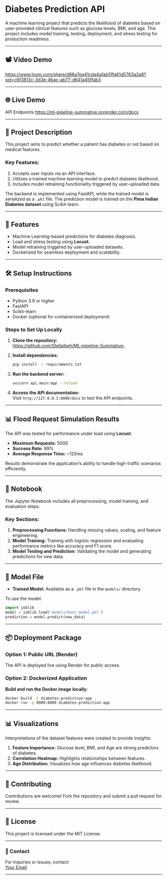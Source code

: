 
# Diabetes Prediction API

A machine learning project that predicts the likelihood of diabetes based on user-provided clinical features such as glucose levels, BMI, and age. This project includes model training, testing, deployment, and stress testing for production readiness.

---

## 📽 Video Demo  
https://www.loom.com/share/d88a7ea41cda4a1ab5ffa61d5763a2a8?sid=c6f3813c-3d3e-4bac-ab77-d641a45ffab3 

---

## 🌐 Live Demo  
 API Endpoints https://ml-pipeline-summative.onrender.com/docs

---

## 📖 Project Description  

This project aims to predict whether a patient has diabetes or not based on medical features.  

### Key Features:  
1. Accepts user inputs via an API interface.  
2. Utilizes a trained machine learning model to predict diabetes likelihood.  
3. Includes model retraining functionality triggered by user-uploaded data.  

The backend is implemented using FastAPI, while the trained model is serialized as a `.pkl` file. The prediction model is trained on the **Pima Indian Diabetes dataset** using Scikit-learn.

---

## 🚀 Features  
- Machine Learning-based predictions for diabetes diagnosis.  
- Load and stress testing using **Locust**.  
- Model retraining triggered by user-uploaded datasets.  
- Dockerized for seamless deployment and scalability.  

---

## 🛠️ Setup Instructions  

### Prerequisites  
- Python 3.9 or higher  
- FastAPI  
- Scikit-learn  
- Docker (optional for containerized deployment)

### Steps to Set Up Locally  
1. **Clone the repository:**  
   https://github.com/StellaIbeh/ML-pipeline-Summative-

2. **Install dependencies:**  
   ```bash
   pip install -r requirements.txt
   ```

3. **Run the backend server:**  
   ```bash
   uvicorn api.main:app --reload
   ```

4. **Access the API documentation:**  
   Visit `http://127.0.0.1:8000/docs` to test the API endpoints.

---

## 📊 Flood Request Simulation Results  

The API was tested for performance under load using **Locust**.  
- **Maximum Requests:** 5000  
- **Success Rate:** 99%  
- **Average Response Time:** ~120ms  

Results demonstrate the application’s ability to handle high-traffic scenarios efficiently.

---

## 📁 Notebook  

The Jupyter Notebook includes all preprocessing, model training, and evaluation steps.  

### Key Sections:  
1. **Preprocessing Functions:** Handling missing values, scaling, and feature engineering.  
2. **Model Training:** Training with logistic regression and evaluating performance metrics like accuracy and F1 score.  
3. **Model Testing and Prediction:** Validating the model and generating predictions for new data.

---

## 🧠 Model File  

- **Trained Model:** Available as a `.pkl` file in the `models/` directory.  

To use the model:  
```python
import joblib
model = joblib.load('models/best_model.pkl')
prediction = model.predict(new_data)
```

---

## 📦 Deployment Package  

### Option 1: Public URL (Render)  
The API is deployed live using Render for public access.  

### Option 2: Dockerized Application  
**Build and run the Docker image locally:**  
```bash
docker build -t diabetes-prediction-app .
docker run -p 8000:8000 diabetes-prediction-app
```

---

## 📊 Visualizations  

Interpretations of the dataset features were created to provide insights:  
1. **Feature Importance:** Glucose level, BMI, and Age are strong predictors of diabetes.  
2. **Correlation Heatmap:** Highlights relationships between features.  
3. **Age Distribution:** Visualizes how age influences diabetes likelihood.  

---

## 🤝 Contributing  

Contributions are welcome! Fork the repository and submit a pull request for review.

---

## 📄 License  

This project is licensed under the MIT License.

---

### 📧 Contact  

For inquiries or issues, contact:  
[Your Email](mailto:stellaibeh702@gmail.com)

---
